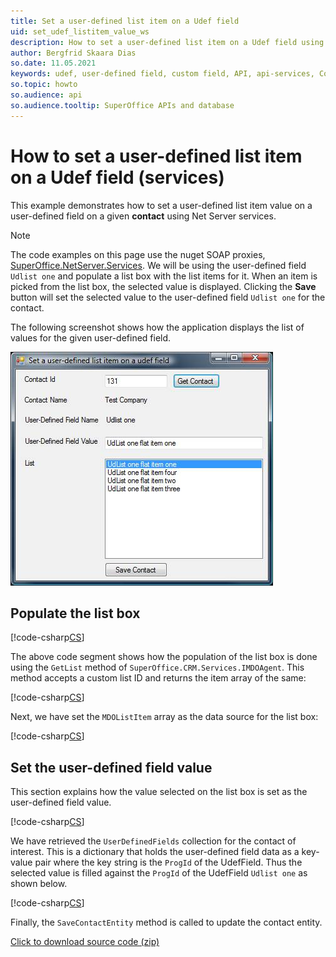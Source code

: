 ```yaml
---
title: Set a user-defined list item on a Udef field
uid: set_udef_listitem_value_ws
description: How to set a user-defined list item on a Udef field using services
author: Bergfrid Skaara Dias
so.date: 11.05.2021
keywords: udef, user-defined field, custom field, API, api-services, ContactAgent, GetContactEntity, GetUserDefinedFieldFromProgId, SaveContactEntity, MDOAgent, MDOListItem
so.topic: howto
so.audience: api
so.audience.tooltip: SuperOffice APIs and database
---
```


# How to set a user-defined list item on a Udef field (services)

This example demonstrates how to set a user-defined list item value on a user-defined field on a given **contact** using Net Server services.

> [!NOTE]
> The code examples on this page use the nuget SOAP proxies, [SuperOffice.NetServer.Services][1].
We will be using the user-defined field `Udlist one` and populate a list box with the list items for it. When an item is picked from the list box, the selected value is displayed. Clicking the **Save** button will set the selected value to the user-defined field `Udlist one` for the contact.

The following screenshot shows how the application displays the list of values for the given user-defined field.

![Application displays the list of values for the given user-defined field -screenshot][img1]

## Populate the list box

[!code-csharp[CS](includes/populate-listbox-services.cs)]

The above code segment shows how the population of the list box is done using the `GetList` method of `SuperOffice.CRM.Services.IMDOAgent`. This method accepts a custom list ID and returns the item array of the same:

[!code-csharp[CS](includes/populate-listbox-services.cs?range=27)]

Next, we have set the `MDOListItem` array as the data source for the list box:

[!code-csharp[CS](includes/populate-listbox-services.cs?range=30-32)]

## Set the user-defined field value

This section explains how the value selected on the list box is set as the user-defined field value.

[!code-csharp[CS](includes/set-udef-services.cs)]

We have retrieved the `UserDefinedFields` collection for the contact of interest. This is a dictionary that holds the user-defined field data as a key-value pair where the key string is the `ProgId` of the UdefField. Thus the selected value is filled against the `ProgId` of the UdefField `Udlist one` as shown below.

[!code-csharp[CS](includes/set-udef-services.cs?range=14-18)]

Finally, the `SaveContactEntity` method is called to update the contact entity.

<a href="../../../../../assets/downloads/api/setudeflistitem.zip" download>Click to download source code (zip)</a>

<!-- Referenced links -->
[1]: https://www.nuget.org/packages/SuperOffice.NetServer.Services

<!-- Referenced images -->
[img1]: media/image003.jpg
